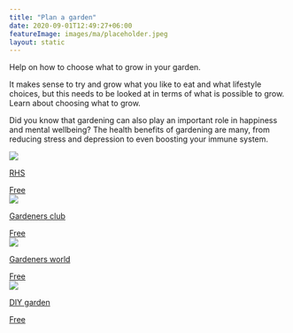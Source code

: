 ```yaml
---
title: "Plan a garden"
date: 2020-09-01T12:49:27+06:00
featureImage: images/ma/placeholder.jpeg
layout: static
---
```


Help on how to choose what to grow in your garden.

It makes sense to try and grow what you like to eat and what lifestyle choices, but this needs to be looked at in terms of what is possible to grow. Learn about choosing what to grow.

Did you know that gardening can also play an important role in happiness and mental wellbeing? The health benefits of gardening are many, from reducing stress and depression to even boosting your immune system.

<a class="ma-link" href="https://www.rhs.org.uk/Advice/Beginners-Guide/Allotment-basics/Choose-your-crops"><div class="ma-card ma-card-Community"><div class="ma-icon"><img src ="/images/icon-check.png"/></div><div class="ma-name"><p>RHS</p></div><div class="ma-paid-text"><span>Free</span></div></div></a><a class="ma-link" href="https://www.gardeners-club.co.uk/"><div class="ma-card ma-card-Community"><div class="ma-icon"><img src ="/images/icon-check.png"/></div><div class="ma-name"><p>Gardeners club</p></div><div class="ma-paid-text"><span>Free</span></div></div></a><a class="ma-link" href="https://www.gardenersworld.com/how-to/grow-plants/allotment-year-planner/"><div class="ma-card ma-card-Community"><div class="ma-icon"><img src ="/images/icon-check.png"/></div><div class="ma-name"><p>Gardeners world</p></div><div class="ma-paid-text"><span>Free</span></div></div></a><a class="ma-link" href="https://diygarden.co.uk/gardening/starting-an-allotment"><div class="ma-card ma-card-Community"><div class="ma-icon"><img src ="/images/icon-check.png"/></div><div class="ma-name"><p>DIY garden</p></div><div class="ma-paid-text"><span>Free</span></div></div></a>  

<br/><br/>






